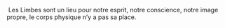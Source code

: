  Les Limbes sont un lieu pour notre esprit, notre conscience, notre image propre, le corps physique n’y a pas sa place.